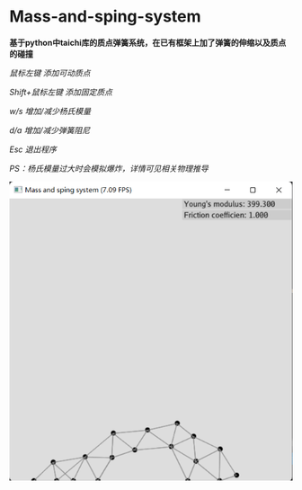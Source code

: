 # Mass-and-sping-system

**基于python中taichi库的质点弹簧系统，在已有框架上加了弹簧的伸缩以及质点的碰撞**

*鼠标左键 添加可动质点*

*Shift+鼠标左键 添加固定质点*

*w/s 增加/减少杨氏模量*

*d/a 增加/减少弹簧阻尼*

*Esc 退出程序*

*PS：杨氏模量过大时会模拟爆炸，详情可见相关物理推导*

![image](https://github.com/1242857339/Taichi-simulation/blob/main/Lab0%20Mass-and-sping-system/show.png)
